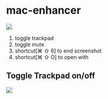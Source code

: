 # mac-enhancer

[![](https://img.shields.io/badge/version-v1.3-green)](./Mac%20Enhancer.alfredworkflow)


1. toggle trackpad
2. toggle mute
3. shortcut[⌘ ⇧ 6] to end screenshot
4. shortcut[⌘ ⇧ O] to open with

## Toggle Trackpad on/off

![](./screenshot.png)

